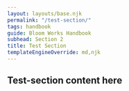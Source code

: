```yaml
---
layout: layouts/base.njk
permalink: "/test-section/"
tags: handbook
guide: Bloom Works Handbook
subhead: Section 2
title: Test Section
templateEngineOverride: md,njk
---
```



<h2> Test-section content here </h2>